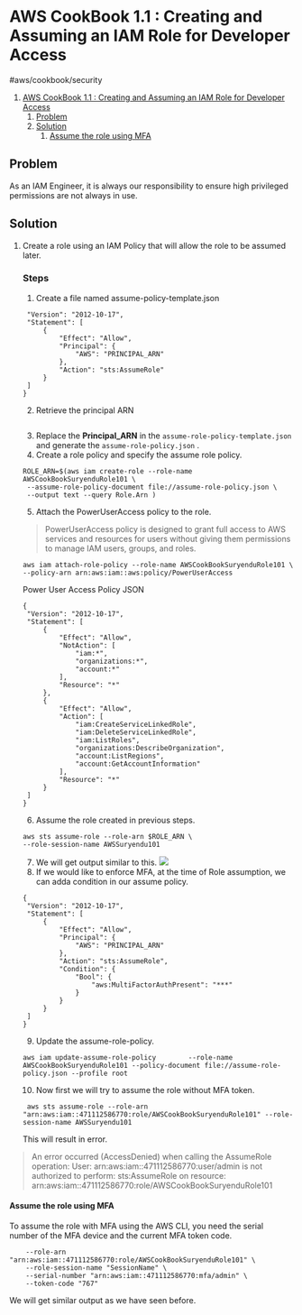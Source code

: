 # AWS CookBook 1.1 : Creating and Assuming an IAM Role for  Developer Access
 #aws/cookbook/security 
1. [AWS CookBook 1.1 : Creating and Assuming an IAM Role for  Developer Access](bear://x-callback-url/open-note?id=41977B81-1CAE-4543-A68E-6B9AAB073738&header=AWS%20CookBook%201.1%20:%20Creating%20and%20Assuming%20an%20IAM%20Role%20for%20%20Developer%20Access)
   1. [Problem](bear://x-callback-url/open-note?id=41977B81-1CAE-4543-A68E-6B9AAB073738&header=Problem)
   2. [Solution](bear://x-callback-url/open-note?id=41977B81-1CAE-4543-A68E-6B9AAB073738&header=Solution)
      1. [Assume the role using MFA](bear://x-callback-url/open-note?id=41977B81-1CAE-4543-A68E-6B9AAB073738&header=Assume%20the%20role%20using%20MFA)
## Problem
As an IAM Engineer, it is always our responsibility to ensure high privileged permissions are not always in use.

## Solution
1. Create a role using an IAM Policy that will allow the role to be assumed later.

   ### Steps
   1. Create a file named assume-policy-template.json
   ```{
    "Version": "2012-10-17",
    "Statement": [
        {
            "Effect": "Allow",
            "Principal": { 
                "AWS": "PRINCIPAL_ARN"
            },
            "Action": "sts:AssumeRole"
        }
    ]
   }
   ```
   2. Retrieve the principal ARN
   ```PRINCIPAL_ARN=$(aws sts get-caller-identity --query Arn --output text)
   ```
   3. Replace the **Principal_ARN** in the `assume-role-policy-template.json` and generate the `assume-role-policy.json` .
   4. Create a role policy and specify the assume role policy.
   ```
   ROLE_ARN=$(aws iam create-role --role-name AWSCookBookSuryenduRole101 \
    --assume-role-policy-document file://assume-role-policy.json \ 
    --output text --query Role.Arn )
   ```
   5. Attach the PowerUserAccess policy to the role.
   > PowerUserAccess policy  is designed to grant full access to AWS services and resources for users without giving them permissions to manage IAM users, groups, and roles.
   ```
   aws iam attach-role-policy --role-name AWSCookBookSuryenduRole101 \ 
   --policy-arn arn:aws:iam::aws:policy/PowerUserAccess
   ```
   Power User Access Policy JSON
   ```
   {
    "Version": "2012-10-17",
    "Statement": [
        {
            "Effect": "Allow",
            "NotAction": [
                "iam:*",
                "organizations:*",
                "account:*"
            ],
            "Resource": "*"
        },
        {
            "Effect": "Allow",
            "Action": [
                "iam:CreateServiceLinkedRole",
                "iam:DeleteServiceLinkedRole",
                "iam:ListRoles",
                "organizations:DescribeOrganization",
                "account:ListRegions",
                "account:GetAccountInformation"
            ],
            "Resource": "*"
        }
    ]
   }
   ```
   6. Assume the role created in previous steps.
   
   ```
   aws sts assume-role --role-arn $ROLE_ARN \ 
   --role-session-name AWSSuryendu101
   ```
   7. We will get output similar to this.
   ![](2024-07-21-AWS%20CookBook%201.1%20%20Creating%20and%20Assuming%20an%20IAM%20Role%20for%20%20Developer%20Access/image.png)
   8. If we would like to enforce MFA, at the time of Role assumption, we can adda condition in our assume policy.
   ```
   {
    "Version": "2012-10-17",
    "Statement": [
        {
            "Effect": "Allow",
            "Principal": { 
                "AWS": "PRINCIPAL_ARN"
            },
            "Action": "sts:AssumeRole",
            "Condition": {
                "Bool": {
                    "aws:MultiFactorAuthPresent": "***"
                }
            }
        }
    ]
   }
   ```
   9. Update the assume-role-policy.
   ```
   aws iam update-assume-role-policy        --role-name AWSCookBookSuryenduRole101 --policy-document file://assume-role-policy.json --profile root                          
   ```
   10. Now first we will try to assume the role without MFA token.
   ```
    aws sts assume-role --role-arn "arn:aws:iam::471112586770:role/AWSCookBookSuryenduRole101" --role-session-name AWSSuryendu101
   ```

   This will result in error.
> 	An error occurred (AccessDenied) when calling the AssumeRole operation: User: arn:aws:iam::471112586770:user/admin is not authorized to perform: sts:AssumeRole on resource: arn:aws:iam::471112586770:role/AWSCookBookSuryenduRole101

#### Assume the role using MFA
To assume the role with MFA using the AWS CLI, you need the serial number of the MFA device and the current MFA token code.
```aws sts assume-role \
    --role-arn "arn:aws:iam::471112586770:role/AWSCookBookSuryenduRole101" \
    --role-session-name "SessionName" \
    --serial-number "arn:aws:iam::471112586770:mfa/admin" \
    --token-code "767"

```

We will get similar output as we have seen before.
